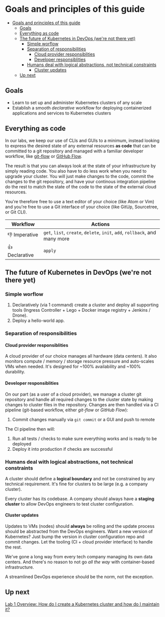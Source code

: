 # Goals and principles of this guide

<!-- TOC depthFrom:1 depthTo:6 withLinks:1 updateOnSave:1 orderedList:0 -->

- [Goals and principles of this guide](#goals-and-principles-of-this-guide)
	- [Goals](#goals)
	- [Everything as code](#everything-as-code)
	- [The future of Kubernetes in DevOps (we're not there yet)](#the-future-of-kubernetes-in-devops-were-not-there-yet)
		- [Simple worflow](#simple-worflow)
		- [Separation of responsibilities](#separation-of-responsibilities)
			- [Cloud provider responsiblities](#cloud-provider-responsiblities)
			- [Developer responsiblities](#developer-responsiblities)
		- [Humans deal with logical abstractions, not technical constraints](#humans-deal-with-logical-abstractions-not-technical-constraints)
			- [Cluster updates](#cluster-updates)
	- [Up next](#up-next)

<!-- /TOC -->

## Goals

- Learn to set up and administer Kubernetes clusters of any scale
- Establish a smooth *declarative* workflow for deploying containerized applications and services to Kubernetes clusters

## Everything as code

In our labs, we keep our use of CLIs and GUIs to a minimum, instead looking to express the desired state of any external resources **as code** that can be committed to a git repository and managed with a familiar developer workflow, like [git-flow](https://github.com/nvie/gitflow/) or [GitHub Flow](https://guides.github.com/introduction/flow/).

The result is that you can always look at the state of your infrastructure by simply reading code. You also have to do less work when you need to upgrade your cluster. You will just make changes to the code, commit the changes to the git repository, and have your continous integration pipeline do the rest to match the state of the code to the state of the external cloud resources.

You're therefore free to use a text editor of your choice (like Atom or Vim) and you're free to use a Git interface of your choice (like GitUp, Sourcetree, or Git CLI).

| Workflow | Actions |
| --- | --- |
| 👎 Imperative  | `get`, `list`, `create`, `delete`, `init`, `add`, `rollback`, and many more |
| 👍 Declarative  | `apply` |

## The future of Kubernetes in DevOps (we're not there yet)

### Simple worflow

1. Declaratively (via 1 command) create a cluster and deploy all supporting tools (Ingress Controller + Lego + Docker image registry + Jenkins / Drone).
2. Deploy a hello-world app.

### Separation of responsibilities

#### Cloud provider responsiblities

A cloud provider of our choice manages all hardware (data centers). It also monitors compute / memory / storage resource pressure and auto-scales VMs when needed. It's designed for ~100% availability and ~100% durability.

#### Developer responsiblities

On our part (as a user of a cloud provider), we manage a cluster git repository and handle all required changes to the cluster state by making changes to cluster files in the repository. Changes are then handled via a CI pipeline (git-based workflow, either *git-flow* or *GitHub Flow*):

1. Commit changes manually via `git commit` or a GUI and push to remote

The CI pipeline then will:

1. Run all tests / checks to make sure everything works and is ready to be deployed
2. Deploy it into production if checks are successful

### Humans deal with logical abstractions, not technical constraints

A cluster should define a **logical boundary** and not be constrained by any technical requirement. It's fine for clusters to be large (e.g. a company cluster).

Every cluster has its codebase. A company should always have a **staging cluster** to allow DevOps engineers to test cluster configuration.

#### Cluster updates

Updates to VMs (nodes) should **always** be rolling and the update process should be abstracted from the DevOps engineers. Want a new version of Kubernetes? Just bump the version in cluster configuration repo and commit changes. Let the tooling (CI + cloud provider interface) to handle the rest.

We've gone a long way from every tech company managing its own data centers. And there's no reason to not go *all the way* with container-based infrastructure.

A streamlined DevOps experience should be the norm, not the exception.

## Up next

[Lab 1 Overview: How do I create a Kubernetes cluster and how do I maintain it?](/labs/lab1/overview.md)
